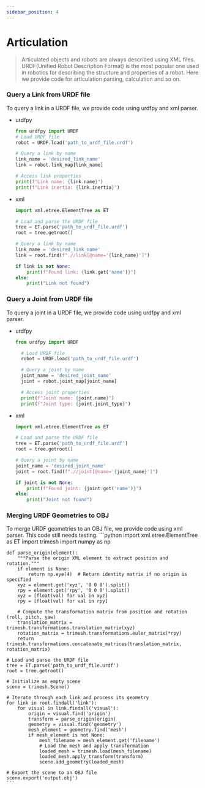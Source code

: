 ```yaml
---
sidebar_position: 4
---
```

# Articulation
> Articulated objects and robots are always described using XML files.  URDF(Unified Robot Description Format) is the most popular one used in robotics for describing the structure and properties of a robot. Here we provide code for articulation parsing, calculation and so on.

### Query a Link from URDF file
To query a link in a URDF file, we provide code using urdfpy and xml parser.
- urdfpy
    ```python
    from urdfpy import URDF
    # Load URDF file
    robot = URDF.load('path_to_urdf_file.urdf')

    # Query a link by name
    link_name = 'desired_link_name'
    link = robot.link_map[link_name]

    # Access link properties
    print(f"Link name: {link.name}")
    print(f"Link inertia: {link.inertia}")
    ```
- xml
    ```python
    import xml.etree.ElementTree as ET

    # Load and parse the URDF file
    tree = ET.parse('path_to_urdf_file.urdf')
    root = tree.getroot()

    # Query a link by name
    link_name = 'desired_link_name'
    link = root.find(f".//link[@name='{link_name}']")

    if link is not None:
        print(f"Found link: {link.get('name')}")
    else:
        print("Link not found")
    ```
### Query a Joint from URDF file
To query a joint in a URDF file, we provide code using urdfpy and xml parser.
- urdfpy
  ```python
  from urdfpy import URDF

    # Load URDF file
    robot = URDF.load('path_to_urdf_file.urdf')

    # Query a joint by name
    joint_name = 'desired_joint_name'
    joint = robot.joint_map[joint_name]

    # Access joint properties
    print(f"Joint name: {joint.name}")
    print(f"Joint type: {joint.joint_type}")
  ```
- xml
    ```python
    import xml.etree.ElementTree as ET

    # Load and parse the URDF file
    tree = ET.parse('path_to_urdf_file.urdf')
    root = tree.getroot()

    # Query a joint by name
    joint_name = 'desired_joint_name'
    joint = root.find(f".//joint[@name='{joint_name}']")

    if joint is not None:
        print(f"Found joint: {joint.get('name')}")
    else:
        print("Joint not found")
    ```

### Merging URDF Geometries to OBJ
To merge URDF geometries to an OBJ file, we provide code using xml parser. This code still needs testing.
    ```python
    import xml.etree.ElementTree as ET
    import trimesh
    import numpy as np

    def parse_origin(element):
        """Parse the origin XML element to extract position and rotation."""
        if element is None:
            return np.eye(4)  # Return identity matrix if no origin is specified
        xyz = element.get('xyz', '0 0 0').split()
        rpy = element.get('rpy', '0 0 0').split()
        xyz = [float(val) for val in xyz]
        rpy = [float(val) for val in rpy]

        # Compute the transformation matrix from position and rotation (roll, pitch, yaw)
        translation_matrix = trimesh.transformations.translation_matrix(xyz)
        rotation_matrix = trimesh.transformations.euler_matrix(*rpy)
        return trimesh.transformations.concatenate_matrices(translation_matrix, rotation_matrix)

    # Load and parse the URDF file
    tree = ET.parse('path_to_urdf_file.urdf')
    root = tree.getroot()

    # Initialize an empty scene
    scene = trimesh.Scene()

    # Iterate through each link and process its geometry
    for link in root.findall('link'):
        for visual in link.findall('visual'):
            origin = visual.find('origin')
            transform = parse_origin(origin)
            geometry = visual.find('geometry')
            mesh_element = geometry.find('mesh')
            if mesh_element is not None:
                mesh_filename = mesh_element.get('filename')
                # Load the mesh and apply transformation
                loaded_mesh = trimesh.load(mesh_filename)
                loaded_mesh.apply_transform(transform)
                scene.add_geometry(loaded_mesh)

    # Export the scene to an OBJ file
    scene.export('output.obj')
    ```